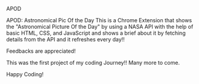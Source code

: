 APOD

APOD: Astronomical Pic Of the Day This is a Chrome Extension that shows the "Astronomical Picture Of the Day" by using a NASA API with the help of basic HTML, CSS, and JavaScript and shows a brief about it by fetching details from the API and it refreshes every day!!

Feedbacks are appreciated!

This was the first project of my coding Journey!! Many more to come. 

Happy Coding!
